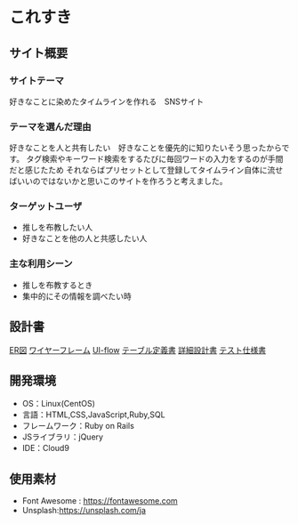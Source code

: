 # これすき

## サイト概要
### サイトテーマ
好きなことに染めたタイムラインを作れる　SNSサイト
​
### テーマを選んだ理由
好きなことを人と共有したい　好きなことを優先的に知りたいそう思ったからです。
タグ検索やキーワード検索をするたびに毎回ワードの入力をするのが手間だと感じたため
それならばプリセットとして登録してタイムライン自体に流せばいいのではないかと思いこのサイトを作ろうと考えました。
​
### ターゲットユーザ
- 推しを布教したい人
- 好きなことを他の人と共感したい人
​
### 主な利用シーン
- 推しを布教するとき
- 集中的にその情報を調べたい時

## 設計書
[ER図](https://drive.google.com/file/d/1Fm-3vSdJhYPuC7kFwH0saUVzCuHw3sXK/view?usp=drive_link)
[ワイヤーフレーム](https://drive.google.com/file/d/1b_qqBa5ErEN0mjpatbXz7oGmx-bDrrjQ/view?usp=drive_link)
[UI-flow](https://drive.google.com/file/d/1AKSUiyVLe4NYf1qOtv0jBbJc3Q8f8poT/view?usp=sharing)
[テーブル定義書](https://docs.google.com/spreadsheets/d/1uBVGc3h9_rVOvFoU9LmlhBssj8tHfieV4oyUA1OQS5s/edit?usp=sharing)
[詳細設計書](https://docs.google.com/spreadsheets/d/1LnAcb_T4sr0MKlrrfESlgnSMBrU0iP4IsRcMsZznpAk/edit?usp=sharing)
[テスト仕様書](https://docs.google.com/spreadsheets/d/1zgnRS0agdS_vRlYaSg4tLFy45S4IJXFS_A0g8mFrlQA/edit?usp=sharing)

## 開発環境
- OS：Linux(CentOS)
- 言語：HTML,CSS,JavaScript,Ruby,SQL
- フレームワーク：Ruby on Rails
- JSライブラリ：jQuery
- IDE：Cloud9
​
## 使用素材
- Font Awesome : https://fontawesome.com
- Unsplash:https://unsplash.com/ja